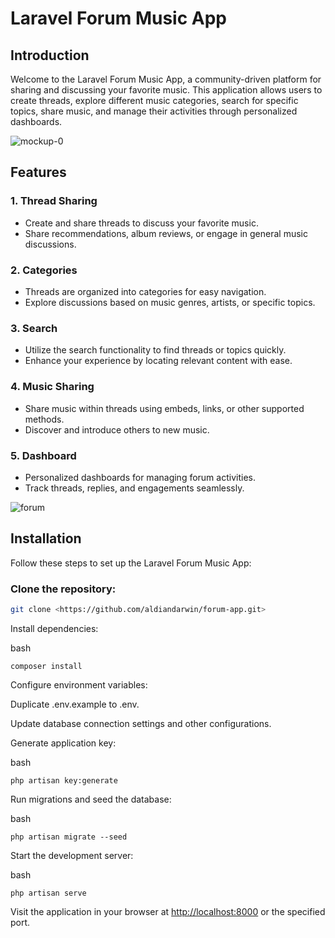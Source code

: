 # Laravel Forum Music App

## Introduction

Welcome to the Laravel Forum Music App, a community-driven platform for sharing and discussing your favorite music. This application allows users to create threads, explore different music categories, search for specific topics, share music, and manage their activities through personalized dashboards.

![mockup-0](https://github.com/aldiandarwin/forum-app/assets/70283015/ca0a4718-149e-4651-9237-dd5cb1bb1e69)

## Features

### 1. Thread Sharing

-   Create and share threads to discuss your favorite music.
-   Share recommendations, album reviews, or engage in general music discussions.

### 2. Categories

-   Threads are organized into categories for easy navigation.
-   Explore discussions based on music genres, artists, or specific topics.

### 3. Search

-   Utilize the search functionality to find threads or topics quickly.
-   Enhance your experience by locating relevant content with ease.

### 4. Music Sharing

-   Share music within threads using embeds, links, or other supported methods.
-   Discover and introduce others to new music.

### 5. Dashboard

-   Personalized dashboards for managing forum activities.
-   Track threads, replies, and engagements seamlessly.

![forum](https://github.com/aldiandarwin/forum-app/assets/70283015/fd201cfc-ba8e-4789-b072-d3988c313bb5)

## Installation

Follow these steps to set up the Laravel Forum Music App:

### **Clone the repository:**

```bash
git clone <https://github.com/aldiandarwin/forum-app.git>
```

Install dependencies:

bash

```Copy code
composer install
```

Configure environment variables:

Duplicate .env.example to .env.

Update database connection settings and other configurations.

Generate application key:

bash

```Copy code
php artisan key:generate
```

Run migrations and seed the database:

bash

```Copy code
php artisan migrate --seed
```

Start the development server:

bash

```Copy code
php artisan serve
```

Visit the application in your browser at <http://localhost:8000> or the specified port.
